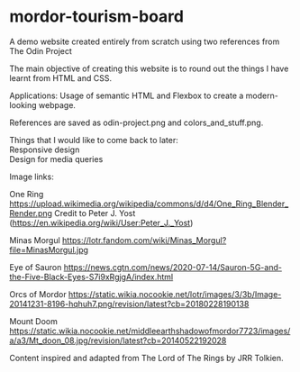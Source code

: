 # mordor-tourism-board
A demo website created entirely from scratch using two references from The Odin Project

The main objective of creating this website is to round out the things I have learnt from HTML and CSS.

Applications: Usage of semantic HTML and Flexbox to create a modern-looking webpage.

References are saved as odin-project.png and colors_and_stuff.png.

Things that I would like to come back to later:  
Responsive design  
Design for media queries

Image links:

One Ring
https://upload.wikimedia.org/wikipedia/commons/d/d4/One_Ring_Blender_Render.png
Credit to Peter J. Yost (https://en.wikipedia.org/wiki/User:Peter_J._Yost)

Minas Morgul
https://lotr.fandom.com/wiki/Minas_Morgul?file=MinasMorgul.jpg

Eye of Sauron
https://news.cgtn.com/news/2020-07-14/Sauron-5G-and-the-Five-Black-Eyes-S7i9xRgjgA/index.html

Orcs of Mordor
https://static.wikia.nocookie.net/lotr/images/3/3b/Image-20141231-8196-hqhuh7.png/revision/latest?cb=20180228190138

Mount Doom
https://static.wikia.nocookie.net/middleearthshadowofmordor7723/images/a/a3/Mt_doon_08.jpg/revision/latest?cb=20140522192028

Content inspired and adapted from The Lord of The Rings by JRR Tolkien.
